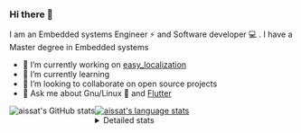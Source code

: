 ### Hi there 👋

I am an Embedded systems Engineer ⚡️ and Software developer 💻 . I have a Master degree in Embedded systems
- 🔭 I’m currently working on [easy_localization](https://pub.dev/packages/easy_localization)
- 🌱 I’m currently learning 
- 👯 I’m looking to collaborate on open source projects
- 💬 Ask me about  Gnu/Linux 🐧 and [Flutter](https://flutter.dev) 

<a href="https://profile-summary-for-github.com/user/aissat">
  <img align="left" height="170px" src="https://github-readme-stats.vercel.app/api?username=aissat&show_icons=true&line_height=27&count_private=true&include_all_commits=true" alt="aissat's GitHub stats"/>
  <img src="https://github-readme-stats.vercel.app/api/top-langs/?username=aissat&hide_langs_below=5&layout=compact" alt="aissat's language stats"/>
</a>

<details>
<summary>Detailed stats</summary>
 

### 🧐 Waka Stats

<!--START_SECTION:waka-->
![Code Time](http://img.shields.io/badge/Code%20Time-4%2C596%20hrs%2031%20mins-blue)

![Profile Views](http://img.shields.io/badge/Profile%20Views-1-blue)

![Lines of code](https://img.shields.io/badge/From%20Hello%20World%20I%27ve%20Written--3%20Million%20lines%20of%20code-blue)

**🐱 My GitHub Data** 

> 🏆 121 Contributions in the Year 2022
 > 
> 📦 46.0 kB Used in GitHub's Storage 
 > 
> 💼 Opted to Hire
 > 
> 📜 161 Public Repositories 
 > 
> 🔑 22 Private Repositories  
 > 
**I'm a Night 🦉** 

```text
🌞 Morning    18 commits     █░░░░░░░░░░░░░░░░░░░░░░░░   4.5% 
🌆 Daytime    87 commits     █████░░░░░░░░░░░░░░░░░░░░   21.75% 
🌃 Evening    141 commits    ████████░░░░░░░░░░░░░░░░░   35.25% 
🌙 Night      154 commits    █████████░░░░░░░░░░░░░░░░   38.5%

```
📅 **I'm Most Productive on Friday** 

```text
Monday       25 commits     █░░░░░░░░░░░░░░░░░░░░░░░░   6.25% 
Tuesday      72 commits     ████░░░░░░░░░░░░░░░░░░░░░   18.0% 
Wednesday    45 commits     ██░░░░░░░░░░░░░░░░░░░░░░░   11.25% 
Thursday     34 commits     ██░░░░░░░░░░░░░░░░░░░░░░░   8.5% 
Friday       80 commits     █████░░░░░░░░░░░░░░░░░░░░   20.0% 
Saturday     66 commits     ████░░░░░░░░░░░░░░░░░░░░░   16.5% 
Sunday       78 commits     █████░░░░░░░░░░░░░░░░░░░░   19.5%

```


📊 **This Week I Spent My Time On** 

```text
⌚︎ Time Zone: Africa/Algiers

💬 Programming Languages: 
No Activity Tracked This Week

🔥 Editors: 
No Activity Tracked This Week

💻 Operating System: 
No Activity Tracked This Week

```

**I Mostly Code in Dart** 

```text
Dart                     25 repos            ████████░░░░░░░░░░░░░░░░░   32.89% 
TypeScript               8 repos             ██░░░░░░░░░░░░░░░░░░░░░░░   10.53% 
Shell                    6 repos             ██░░░░░░░░░░░░░░░░░░░░░░░   7.89% 
C++                      6 repos             ██░░░░░░░░░░░░░░░░░░░░░░░   7.89% 
PHP                      5 repos             █░░░░░░░░░░░░░░░░░░░░░░░░   6.58%

```


**Timeline**

![Chart not found](https://raw.githubusercontent.com/aissat/aissat/master/charts/bar_graph.png) 


 Last Updated on 13/10/2022 00:53:43 UTC
<!--END_SECTION:waka-->

</details>
